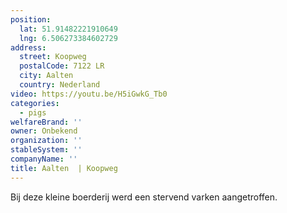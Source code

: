 ```yaml
---
position:
  lat: 51.91482221910649
  lng: 6.506273384602729
address:
  street: Koopweg
  postalCode: 7122 LR
  city: Aalten
  country: Nederland
video: https://youtu.be/H5iGwkG_Tb0
categories:
  - pigs
welfareBrand: ''
owner: Onbekend
organization: ''
stableSystem: ''
companyName: ''
title: Aalten  | Koopweg
---
```


Bij deze kleine boerderij werd een stervend varken aangetroffen.
